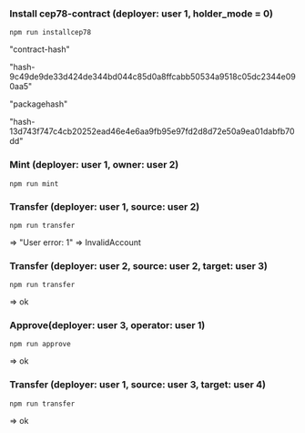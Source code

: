 ### Install cep78-contract  (deployer: user 1, holder_mode = 0)
```
npm run installcep78
```

"contract-hash"

"hash-9c49de9de33d424de344bd044c85d0a8ffcabb50534a9518c05dc2344e090aa5"


"packagehash"

"hash-13d743f747c4cb20252ead46e4e6aa9fb95e97fd2d8d72e50a9ea01dabfb70dd"



### Mint (deployer: user 1, owner: user 2)
```
npm run mint
```

### Transfer (deployer: user 1, source: user 2)
```
npm run transfer
```

=>  "User error: 1" => InvalidAccount

 ### Transfer (deployer: user 2, source: user 2, target: user 3)
```
npm run transfer
```

=> ok


 ### Approve(deployer: user 3, operator: user 1)
 ```
 npm run approve
 ```
 => ok

 ### Transfer (deployer: user 1, source: user 3, target: user 4)
 ```
 npm run transfer
 ```
=> ok


